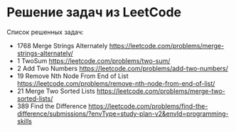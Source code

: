 # Решение задач из LeetCode

Список решенных задач:
- 1768 Merge Strings Alternately https://leetcode.com/problems/merge-strings-alternately/
- 1 TwoSum https://leetcode.com/problems/two-sum/
- 2 Add Two Numbers https://leetcode.com/problems/add-two-numbers/
- 19 Remove Nth Node From End of List https://leetcode.com/problems/remove-nth-node-from-end-of-list/
- 21 Merge Two Sorted Lists https://leetcode.com/problems/merge-two-sorted-lists/
- 389 Find the Difference https://leetcode.com/problems/find-the-difference/submissions/?envType=study-plan-v2&envId=programming-skills 
